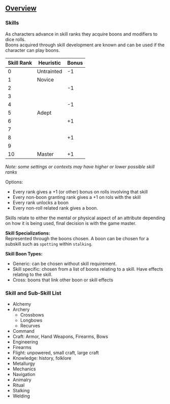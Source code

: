 ## [Overview](https://github.com/Kibrael/RPG/blob/master/python/overview.md)
### Skills
As characters advance in skill ranks they acquire boons and modifiers to dice rolls.  
Boons acquired through skill development are known and can be used if the character can play boons.  

|Skill Rank|Heuristic|Bonus|
|----------|---------|-----|
|0|Untrainted|-1|
|1|Novice||
|2||-1|
|3|||
|4||-1|
|5|Adept||
|6||+1|
|7|||
|8||+1|
|9|||
|10|Master|+1|

*Note: some settings or contexts may have higher or lower possible skill ranks*  

Options:  
- Every rank gives a +1 (or other) bonus on rolls involving that skill
- Every non-boon granting rank gives a +1 on rols with the skill
- Every rank unlocks a boon
- Every non-roll related rank gives a boon.

Skills relate to either the mental or physical aspect of an attribute depending on how it is being used, final decision is with the game master.

**Skill Specializations:**  
Represented through the boons chosen. A boon can be chosen for a subskill such as `spotting` within `stalking`.

**Skill Boon Types:**
- Generic: can be chosen without skill requirement.
- Skill specific: chosen from a list of boons relating to a skill. Have effects relating to the skill.
- Cross: boons that link other boon or skill effects


### Skill and Sub-Skill List
- Alchemy
- Archery
    - Crossbows
    - Longbows
    - Recurves
- Command
- Craft: Armor, Hand Weapons, Firearms, Bows
- Engineering
- Firearms
- Flight: unpowered, small craft, large craft
- Knowledge: history, folklore
- Metallurgy
- Mechanics
- Navigation
- Animalry
- Ritual
- Stalking
- Welding
